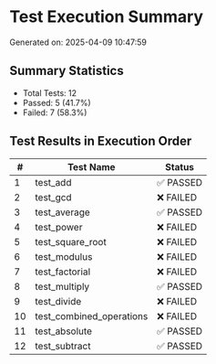 # Test Execution Summary

Generated on: 2025-04-09 10:47:59

## Summary Statistics
- Total Tests: 12
- Passed: 5 (41.7%)
- Failed: 7 (58.3%)

## Test Results in Execution Order

| # | Test Name | Status |
|---|----------|--------|
| 1 | test_add | ✅ PASSED |
| 2 | test_gcd | ❌ FAILED |
| 3 | test_average | ✅ PASSED |
| 4 | test_power | ❌ FAILED |
| 5 | test_square_root | ❌ FAILED |
| 6 | test_modulus | ❌ FAILED |
| 7 | test_factorial | ❌ FAILED |
| 8 | test_multiply | ✅ PASSED |
| 9 | test_divide | ❌ FAILED |
| 10 | test_combined_operations | ❌ FAILED |
| 11 | test_absolute | ✅ PASSED |
| 12 | test_subtract | ✅ PASSED |
